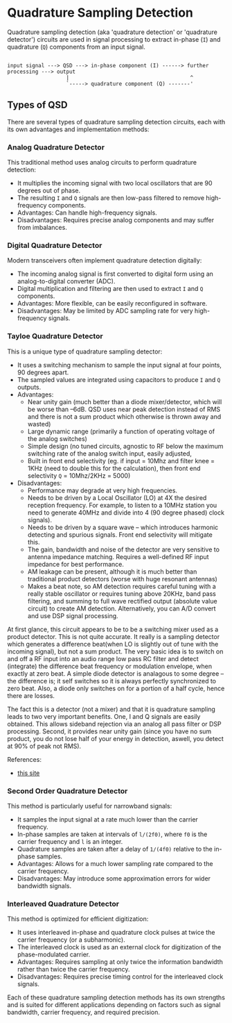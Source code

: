 # Quadrature Sampling Detection

Quadrature sampling detection (aka 'quadrature detection' or 'quadrature detector') circuits are used in signal processing to extract in-phase (`I`) and quadrature (`Q`) components from an input signal.


```

input signal ---> QSD ---> in-phase component (I) ------> further processing ---> output
                   |                                       ^
                   `-----> quadrature component (Q) -------'
```

## Types of QSD

There are several types of quadrature sampling detection circuits, each with its own advantages and implementation methods:

### Analog Quadrature Detector

This traditional method uses analog circuits to perform quadrature detection:

 * It multiplies the incoming signal with two local oscillators that are 90 degrees out of phase.
 * The resulting `I` and `Q` signals are then low-pass filtered to remove high-frequency components.
 * Advantages: Can handle high-frequency signals.
 * Disadvantages: Requires precise analog components and may suffer from imbalances.

### Digital Quadrature Detector

Modern transceivers often implement quadrature detection digitally:

 * The incoming analog signal is first converted to digital form using an analog-to-digital converter (ADC).
 * Digital multiplication and filtering are then used to extract `I` and `Q` components.
 * Advantages: More flexible, can be easily reconfigured in software.
 * Disadvantages: May be limited by ADC sampling rate for very high-frequency signals.

### Tayloe Quadrature Detector

This is a unique type of quadrature sampling detector:

 * It uses a switching mechanism to sample the input signal at four points, 90 degrees apart.
 * The sampled values are integrated using capacitors to produce `I` and `Q` outputs.
 * Advantages:
   * Near unity gain (much better than a diode mixer/detector, which will be worse than –6dB. QSD uses near peak detection instead of RMS and there is not a sum product which otherwise is thrown away and wasted)
   * Large dynamic range (primarily a function of operating voltage of the analog switches)
   * Simple design (no tuned circuits, agnostic to RF below the maximum switching rate of the analog switch input, easily adjusted, 
   * Built in front end selectivity (eg. if input = 10Mhz and filter knee = 1KHz (need to double this for the calculation), then front end selectivity `Q` = 10Mhz/2KHz = 5000)
 * Disadvantages:
   * Performance may degrade at very high frequencies.
   * Needs to be driven by a Local Oscillator (LO) at 4X the desired reception frequency. For example, to listen to a 10MHz station you need to generate 40MHz and divide into 4 (90 degree phased) clock signals).
   * Needs to be driven by a square wave – which introduces harmonic detecting and spurious signals. Front end selectivity will mitigate this.
   * The gain, bandwidth and noise of the detector are very sensitive to antenna impedance matching. Requires a well-defined RF input impedance for best performance.
   * AM leakage can be present, although it is much better than traditional product detectors (worse with huge resonant antennas)
   * Makes a beat note, so AM detection requires careful tuning with a really stable oscillator or requires tuning above 20KHz, band pass filtering, and summing to full wave rectified output (absolute value circuit) to create AM detection. Alternatively, you can A/D convert and use DSP signal processing.

At first glance, this circuit appears to be to be a switching mixer used as a product detector. This is not quite accurate. It really is a sampling detector which generates a difference beat(when LO is slightly out of tune with the incoming signal), but not a sum product. The very basic idea is to switch on and off  a RF input into an audio range low pass RC filter and detect (integrate) the difference beat frequency or modulation envelope, when exactly at zero beat. A simple diode detector is analagous to some degree – the difference is; it self switches so it is always perfectly synchronized to zero beat. Also, a diode only switches on for a portion of  a half cycle, hence there are losses.

The fact this is a detector (not a mixer) and that it is quadrature sampling leads to two very important benefits. One, I and Q signals are easily obtained. This allows sideband rejection via an analog all pass filter or DSP processing. Second, it provides near unity gain (since you have no sum product, you do not lose half of your energy in detection, aswell, you detect at 90% of peak not RMS).

References:
 * [this site](https://circuitsalad.com/2013/12/30/my-phasing-receiver-is-a-success/)

### Second Order Quadrature Detector

This method is particularly useful for narrowband signals:

 * It samples the input signal at a rate much lower than the carrier frequency.
 * In-phase samples are taken at intervals of `l/(2f0)`, where `f0` is the carrier frequency and `l` is an integer.
 * Quadrature samples are taken after a delay of `1/(4f0)` relative to the in-phase samples.
 * Advantages: Allows for a much lower sampling rate compared to the carrier frequency.
 * Disadvantages: May introduce some approximation errors for wider bandwidth signals.

### Interleaved Quadrature Detector

This method is optimized for efficient digitization:

 * It uses interleaved in-phase and quadrature clock pulses at twice the carrier frequency (or a subharmonic).
 * The interleaved clock is used as an external clock for digitization of the phase-modulated carrier.
 * Advantages: Requires sampling at only twice the information bandwidth rather than twice the carrier frequency.
 * Disadvantages: Requires precise timing control for the interleaved clock signals.

Each of these quadrature sampling detection methods has its own strengths and is suited for different applications depending on factors such as signal bandwidth, carrier frequency, and required precision.
